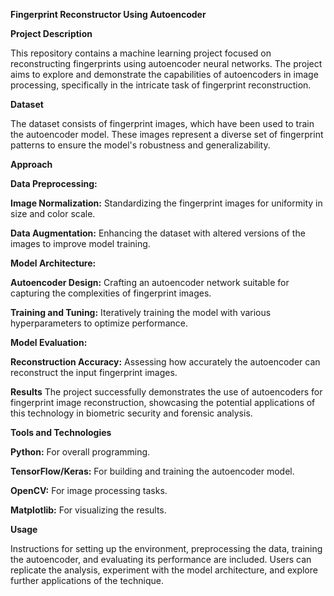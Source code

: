 **Fingerprint Reconstructor Using Autoencoder**

**Project Description**

This repository contains a machine learning project focused on reconstructing fingerprints using autoencoder neural networks. The project aims to explore and demonstrate the capabilities of autoencoders in image processing, specifically in the intricate task of fingerprint reconstruction.

**Dataset**

The dataset consists of fingerprint images, which have been used to train the autoencoder model. These images represent a diverse set of fingerprint patterns to ensure the model's robustness and generalizability.

**Approach**

**Data Preprocessing:**


**Image Normalization:** Standardizing the fingerprint images for uniformity in size and color scale.

**Data Augmentation:** Enhancing the dataset with altered versions of the images to improve model training.

**Model Architecture:**

**Autoencoder Design:** Crafting an autoencoder network suitable for capturing the complexities of fingerprint images.

**Training and Tuning:** Iteratively training the model with various hyperparameters to optimize performance.

**Model Evaluation:**

**Reconstruction Accuracy:** Assessing how accurately the autoencoder can reconstruct the input fingerprint images.

**Results**
The project successfully demonstrates the use of autoencoders for fingerprint image reconstruction, showcasing the potential applications of this technology in biometric security and forensic analysis.

**Tools and Technologies**

**Python:** For overall programming.

**TensorFlow/Keras:** For building and training the autoencoder model.

**OpenCV:** For image processing tasks.

**Matplotlib:** For visualizing the results.

**Usage**

Instructions for setting up the environment, preprocessing the data, training the autoencoder, and evaluating its performance are included. Users can replicate the analysis, experiment with the model architecture, and explore further applications of the technique.

